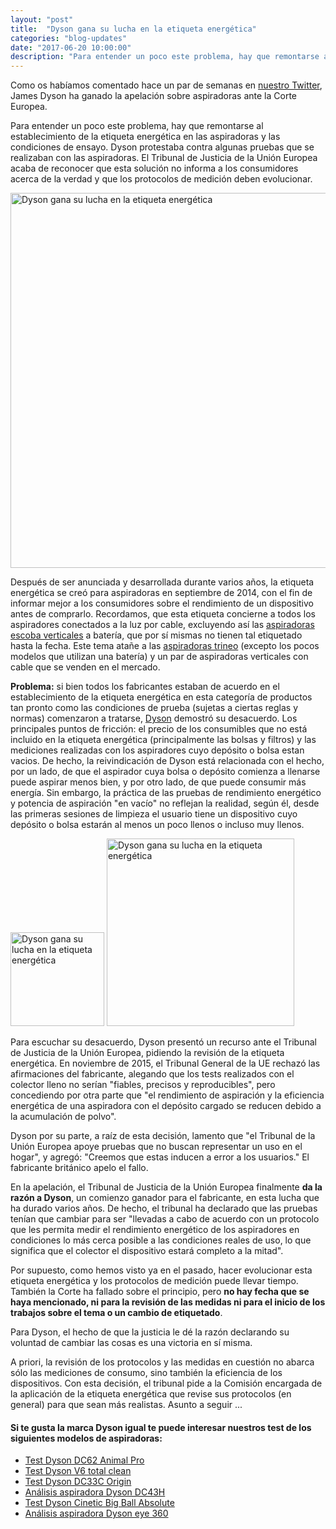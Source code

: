 ```yaml
---
layout: "post"
title:  "Dyson gana su lucha en la etiqueta energética"
categories: "blog-updates"
date: "2017-06-20 10:00:00"
description: "Para entender un poco este problema, hay que remontarse al establecimiento de la etiqueta energética en las aspiradoras y las condiciones de ensayo. Dyson protestaba contra algunas pruebas que se realizaron con la aspiradora."
---
```


Como os habíamos comentado hace un par de semanas en [nuestro Twitter](https://twitter.com/Las_aspiradoras?lang=es), James Dyson ha ganado la apelación sobre aspiradoras ante la Corte Europea.

Para entender un poco este problema, hay que remontarse al establecimiento de la etiqueta energética en las aspiradoras y las condiciones de ensayo. Dyson protestaba contra algunas pruebas que se realizaban con las aspiradoras. El Tribunal de Justicia de la Unión Europea acaba de reconocer que esta solución no informa a los consumidores acerca de la verdad y que los protocolos de medición deben evolucionar.

<div class="text-center">
  <img src="{{ site.url }}/assets/img/varias/dyson-gana-su-lucha-en-la-etiqueta-energetica.jpg" width="600" height="auto" alt="Dyson gana su lucha en la etiqueta energética">
</div>

Después de ser anunciada y desarrollada durante varios años, la etiqueta energética se creó para aspiradoras en septiembre de 2014, con el fin de informar mejor a los consumidores sobre el rendimiento de un dispositivo antes de comprarlo. Recordamos, que esta etiqueta concierne a todos los aspiradores conectados a la luz por cable, excluyendo así las [aspiradoras escoba verticales](http://www.lasaspiradoras.com/tabla-caracteristicas-aspiradoras-escoba/) a batería, que por sí mismas no tienen tal etiquetado hasta la fecha. Este tema atañe a las [aspiradoras trineo](http://www.lasaspiradoras.com/tabla-caracteristicas-aspiradoras-trineo/) (excepto los pocos modelos que utilizan una batería) y un par de aspiradoras verticales con cable que se venden en el mercado.

**Problema:** si bien todos los fabricantes estaban de acuerdo en el establecimiento de la etiqueta energética en esta categoría de productos tan pronto como las condiciones de prueba (sujetas a ciertas reglas y normas) comenzaron a tratarse, [Dyson](https://www.amazon.es/s/ref=as_li_ss_tl?fst=as:off&rh=n:599391031,n:2165704031,k:dyson&keywords=dyson&ie=UTF8&qid=1496954042&rnid=599392031&linkCode=ll2&tag=lasaspirad-21&linkId=e43357311d1f312acfd6c507773c64f6) demostró su desacuerdo. Los principales puntos de fricción: el precio de los consumibles que no está incluido en la etiqueta energética (principalmente las bolsas y filtros) y las mediciones realizadas con los aspiradores cuyo depósito o bolsa estan vacios. De hecho, la reivindicación de Dyson está relacionada con el hecho, por un lado, de que el aspirador cuya bolsa o depósito comienza a llenarse puede aspirar menos bien, y por otro lado, de que puede consumir más energía. Sin embargo, la práctica de las pruebas de rendimiento energético y potencia de aspiración "en vacío" no reflejan la realidad, según él, desde las primeras sesiones de limpieza el usuario tiene un dispositivo cuyo depósito o bolsa estarán al menos un poco llenos o incluso muy llenos.

<div class="text-center">
  <img src="{{ site.url }}/assets/img/varias/etiqueta-energetica.jpg" width="150" height="auto" alt="Dyson gana su lucha en la etiqueta energética">
  <img src="{{ site.url }}/assets/img/varias/Dyson.jpg" width="300" height="auto" alt="Dyson gana su lucha en la etiqueta energética">
</div>

Para escuchar su desacuerdo, Dyson presentó un recurso ante el Tribunal de Justicia de la Unión Europea, pidiendo la revisión de la etiqueta energética. En noviembre de 2015, el Tribunal General de la UE rechazó las afirmaciones del fabricante, alegando que los tests realizados con el colector lleno no serían "fiables, precisos y reproducibles", pero concediendo por otra parte que "el rendimiento de aspiración y la eficiencia energética de una aspiradora con el depósito cargado se reducen debido a la acumulación de polvo".

Dyson por su parte, a raíz de esta decisión, lamento que "el Tribunal de la Unión Europea apoye pruebas que no buscan representar un uso en el hogar", y agregó: "Creemos que estas inducen a error a los usuarios." El fabricante británico apelo el fallo.

En la apelación, el Tribunal de Justicia de la Unión Europea finalmente **da la razón a Dyson**, un comienzo ganador para el fabricante, en esta lucha que ha durado varios años. De hecho, el tribunal ha declarado que las pruebas tenían que cambiar para ser "llevadas a cabo de acuerdo con un protocolo que les permita medir el rendimiento energético de los aspiradores en condiciones lo más cerca posible a las condiciones reales de uso, lo que significa que el colector el dispositivo estará completo a la mitad".

Por supuesto, como hemos visto ya en el pasado, hacer evolucionar esta etiqueta energética y los protocolos de medición puede llevar tiempo. También la Corte ha fallado sobre el principio, pero **no hay fecha que se haya mencionado, ni para la revisión de las medidas ni para el inicio de los trabajos sobre el tema o un cambio de etiquetado**.

Para Dyson, el hecho de que la justicia le dé la razón declarando su voluntad de cambiar las cosas es una victoria en sí misma.

A priori, la revisión de los protocolos y las medidas en cuestión no abarca sólo las mediciones de consumo, sino también la eficiencia de los dispositivos. Con esta decisión, el tribunal pide a la Comisión encargada de la aplicación de la etiqueta energética que revise sus protocolos (en general) para que sean más realistas. Asunto a seguir ...

#### Si te gusta la marca Dyson igual te puede interesar nuestros test de los siguientes modelos de aspiradoras:

- [Test Dyson DC62 Animal Pro](http://www.lasaspiradoras.com/test-Dyson-DC62-animal-pro/)
- [Test Dyson V6 total clean](http://www.lasaspiradoras.com/test-Dyson-V6-Total-Clean/)
- [Test Dyson DC33C Origin](http://www.lasaspiradoras.com/test-dyson-dc33c-origin/)
- [Análisis aspiradora Dyson DC43H](http://www.lasaspiradoras.com/analisis-dyson-dc43H/)
- [Test Dyson Cinetic Big Ball Absolute](http://www.lasaspiradoras.com/test-dyson-cinetic-big-ball-absolute/)
- [Análisis aspiradora Dyson eye 360](http://www.lasaspiradoras.com/analisis-dyson-eye-360/)
